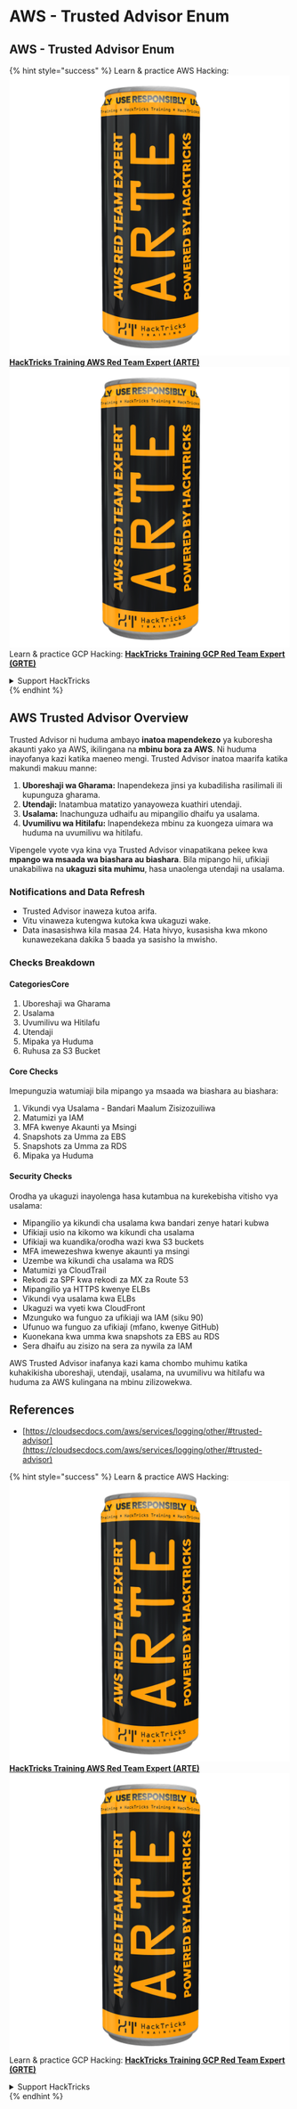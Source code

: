 # AWS - Trusted Advisor Enum

## AWS - Trusted Advisor Enum

{% hint style="success" %}
Learn & practice AWS Hacking:<img src="../../../../.gitbook/assets/image (1) (1) (1).png" alt="" data-size="line">[**HackTricks Training AWS Red Team Expert (ARTE)**](https://training.hacktricks.xyz/courses/arte)<img src="../../../../.gitbook/assets/image (1) (1) (1).png" alt="" data-size="line">\
Learn & practice GCP Hacking: <img src="../../../../.gitbook/assets/image (2).png" alt="" data-size="line">[**HackTricks Training GCP Red Team Expert (GRTE)**<img src="../../../../.gitbook/assets/image (2).png" alt="" data-size="line">](https://training.hacktricks.xyz/courses/grte)

<details>

<summary>Support HackTricks</summary>

* Check the [**subscription plans**](https://github.com/sponsors/carlospolop)!
* **Join the** 💬 [**Discord group**](https://discord.gg/hRep4RUj7f) or the [**telegram group**](https://t.me/peass) or **follow** us on **Twitter** 🐦 [**@hacktricks\_live**](https://twitter.com/hacktricks_live)**.**
* **Share hacking tricks by submitting PRs to the** [**HackTricks**](https://github.com/carlospolop/hacktricks) and [**HackTricks Cloud**](https://github.com/carlospolop/hacktricks-cloud) github repos.

</details>
{% endhint %}

## AWS Trusted Advisor Overview

Trusted Advisor ni huduma ambayo **inatoa mapendekezo** ya kuboresha akaunti yako ya AWS, ikilingana na **mbinu bora za AWS**. Ni huduma inayofanya kazi katika maeneo mengi. Trusted Advisor inatoa maarifa katika makundi makuu manne:

1. **Uboreshaji wa Gharama:** Inapendekeza jinsi ya kubadilisha rasilimali ili kupunguza gharama.
2. **Utendaji:** Inatambua matatizo yanayoweza kuathiri utendaji.
3. **Usalama:** Inachunguza udhaifu au mipangilio dhaifu ya usalama.
4. **Uvumilivu wa Hitilafu:** Inapendekeza mbinu za kuongeza uimara wa huduma na uvumilivu wa hitilafu.

Vipengele vyote vya kina vya Trusted Advisor vinapatikana pekee kwa **mpango wa msaada wa biashara au biashara**. Bila mipango hii, ufikiaji unakabiliwa na **ukaguzi sita muhimu**, hasa unaolenga utendaji na usalama.

### Notifications and Data Refresh

* Trusted Advisor inaweza kutoa arifa.
* Vitu vinaweza kutengwa kutoka kwa ukaguzi wake.
* Data inasasishwa kila masaa 24. Hata hivyo, kusasisha kwa mkono kunawezekana dakika 5 baada ya sasisho la mwisho.

### **Checks Breakdown**

#### CategoriesCore

1. Uboreshaji wa Gharama
2. Usalama
3. Uvumilivu wa Hitilafu
4. Utendaji
5. Mipaka ya Huduma
6. Ruhusa za S3 Bucket

#### Core Checks

Imepunguzia watumiaji bila mipango ya msaada wa biashara au biashara:

1. Vikundi vya Usalama - Bandari Maalum Zisizozuiliwa
2. Matumizi ya IAM
3. MFA kwenye Akaunti ya Msingi
4. Snapshots za Umma za EBS
5. Snapshots za Umma za RDS
6. Mipaka ya Huduma

#### Security Checks

Orodha ya ukaguzi inayolenga hasa kutambua na kurekebisha vitisho vya usalama:

* Mipangilio ya kikundi cha usalama kwa bandari zenye hatari kubwa
* Ufikiaji usio na kikomo wa kikundi cha usalama
* Ufikiaji wa kuandika/orodha wazi kwa S3 buckets
* MFA imewezeshwa kwenye akaunti ya msingi
* Uzembe wa kikundi cha usalama wa RDS
* Matumizi ya CloudTrail
* Rekodi za SPF kwa rekodi za MX za Route 53
* Mipangilio ya HTTPS kwenye ELBs
* Vikundi vya usalama kwa ELBs
* Ukaguzi wa vyeti kwa CloudFront
* Mzunguko wa funguo za ufikiaji wa IAM (siku 90)
* Ufunuo wa funguo za ufikiaji (mfano, kwenye GitHub)
* Kuonekana kwa umma kwa snapshots za EBS au RDS
* Sera dhaifu au zisizo na sera za nywila za IAM

AWS Trusted Advisor inafanya kazi kama chombo muhimu katika kuhakikisha uboreshaji, utendaji, usalama, na uvumilivu wa hitilafu wa huduma za AWS kulingana na mbinu zilizowekwa.

## **References**

* [https://cloudsecdocs.com/aws/services/logging/other/#trusted-advisor](https://cloudsecdocs.com/aws/services/logging/other/#trusted-advisor)

{% hint style="success" %}
Learn & practice AWS Hacking:<img src="../../../../.gitbook/assets/image (1) (1) (1).png" alt="" data-size="line">[**HackTricks Training AWS Red Team Expert (ARTE)**](https://training.hacktricks.xyz/courses/arte)<img src="../../../../.gitbook/assets/image (1) (1) (1).png" alt="" data-size="line">\
Learn & practice GCP Hacking: <img src="../../../../.gitbook/assets/image (2).png" alt="" data-size="line">[**HackTricks Training GCP Red Team Expert (GRTE)**<img src="../../../../.gitbook/assets/image (2).png" alt="" data-size="line">](https://training.hacktricks.xyz/courses/grte)

<details>

<summary>Support HackTricks</summary>

* Check the [**subscription plans**](https://github.com/sponsors/carlospolop)!
* **Join the** 💬 [**Discord group**](https://discord.gg/hRep4RUj7f) or the [**telegram group**](https://t.me/peass) or **follow** us on **Twitter** 🐦 [**@hacktricks\_live**](https://twitter.com/hacktricks_live)**.**
* **Share hacking tricks by submitting PRs to the** [**HackTricks**](https://github.com/carlospolop/hacktricks) and [**HackTricks Cloud**](https://github.com/carlospolop/hacktricks-cloud) github repos.

</details>
{% endhint %}
